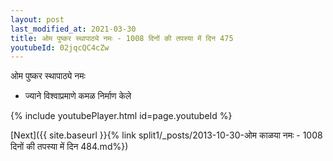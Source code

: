 ```yaml
---
layout: post
last_modified_at: 2021-03-30
title: ओम पुष्कर स्थापाठ्ये नमः - 1008 दिनों की तपस्या में दिन 475
youtubeId: 02jqcQC4cZw
---
```

 
 
 ओम पुष्कर स्थापाठ्ये नमः  
 
 -  ज्याने विश्वाप्रमाणे कमळ निर्माण केले 
 
  
 
  
 
 
 
 
 
 


{% include youtubePlayer.html id=page.youtubeId %}
 
[Next]({{ site.baseurl }}{% link  split1/_posts/2013-10-30-ओम काळया नमः - 1008 दिनों की तपस्या में दिन 484.md%})
 
